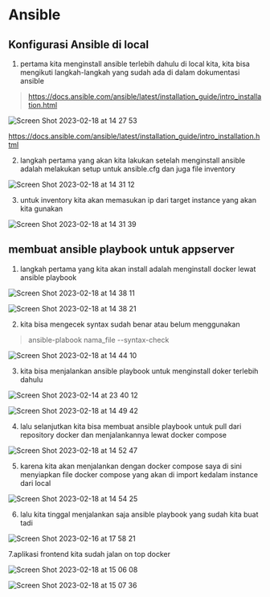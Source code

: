 # Ansible

## Konfigurasi Ansible di local

1. pertama kita menginstall ansible terlebih dahulu di local kita, kita bisa mengikuti langkah-langkah yang sudah ada di dalam dokumentasi ansible
> https://docs.ansible.com/ansible/latest/installation_guide/intro_installation.html

![Screen Shot 2023-02-18 at 14 27 53](https://user-images.githubusercontent.com/68781074/219847714-2e9b14e9-9e0c-40da-9750-40d453db331e.png)

https://docs.ansible.com/ansible/latest/installation_guide/intro_installation.html

2. langkah pertama yang akan kita lakukan setelah menginstall ansible adalah melakukan setup untuk ansible.cfg dan juga file inventory

![Screen Shot 2023-02-18 at 14 31 12](https://user-images.githubusercontent.com/68781074/219847842-5ef5630b-7f98-41ff-a7b0-fd2a3817ff42.png)

3. untuk inventory kita akan memasukan ip dari target instance yang akan kita gunakan

![Screen Shot 2023-02-18 at 14 31 39](https://user-images.githubusercontent.com/68781074/219847877-c8fecee5-aca7-408d-9fd1-557540cd5342.png)

## membuat ansible playbook untuk appserver

1. langkah pertama yang kita akan install adalah menginstall docker lewat ansible playbook

![Screen Shot 2023-02-18 at 14 38 11](https://user-images.githubusercontent.com/68781074/219848168-09377c42-009f-495f-927c-47347aa9225a.png)

![Screen Shot 2023-02-18 at 14 38 21](https://user-images.githubusercontent.com/68781074/219848175-ec4dc241-6348-425a-b906-6f8c8a382483.png)

2. kita bisa mengecek syntax sudah benar atau belum menggunakan
> ansible-plabook nama_file --syntax-check

![Screen Shot 2023-02-18 at 14 44 10](https://user-images.githubusercontent.com/68781074/219848405-80df861f-5fca-46a5-8e66-9d4cd58062c7.png)

3. kita bisa menjalankan ansible playbook untuk menginstall doker terlebih dahulu

![Screen Shot 2023-02-14 at 23 40 12](https://user-images.githubusercontent.com/68781074/219848439-22f85cfc-a4e2-42d6-865d-267c0ddba8ae.png)

![Screen Shot 2023-02-18 at 14 49 42](https://user-images.githubusercontent.com/68781074/219848612-06a69e20-1417-4400-9061-52c55a8cf707.png)

4. lalu selanjutkan kita bisa membuat ansible playbook untuk pull dari repository docker dan menjalankannya lewat docker compose

![Screen Shot 2023-02-18 at 14 52 47](https://user-images.githubusercontent.com/68781074/219848738-a018f7c0-89ab-480e-b65d-7dfc019bf934.png)

5. karena kita akan menjalankan dengan docker compose saya di sini menyiapkan file docker compose yang akan di import kedalam instance dari local

![Screen Shot 2023-02-18 at 14 54 25](https://user-images.githubusercontent.com/68781074/219848817-73466a36-cc51-4f9b-b3cd-4e3a6d5d80b1.png)

6. lalu kita tinggal menjalankan saja ansible playbook yang sudah kita buat tadi

![Screen Shot 2023-02-16 at 17 58 21](https://user-images.githubusercontent.com/68781074/219848839-c1e1cb2f-5e35-4d85-8852-bdcf61e2da10.png)

7.aplikasi frontend kita sudah jalan on top docker 

![Screen Shot 2023-02-18 at 15 06 08](https://user-images.githubusercontent.com/68781074/219849351-85fb0194-5433-4236-8d2b-3d8812737efe.png)

![Screen Shot 2023-02-18 at 15 07 36](https://user-images.githubusercontent.com/68781074/219849445-63ce35ef-40b7-4627-aede-50cb34f11b4e.png)

##


